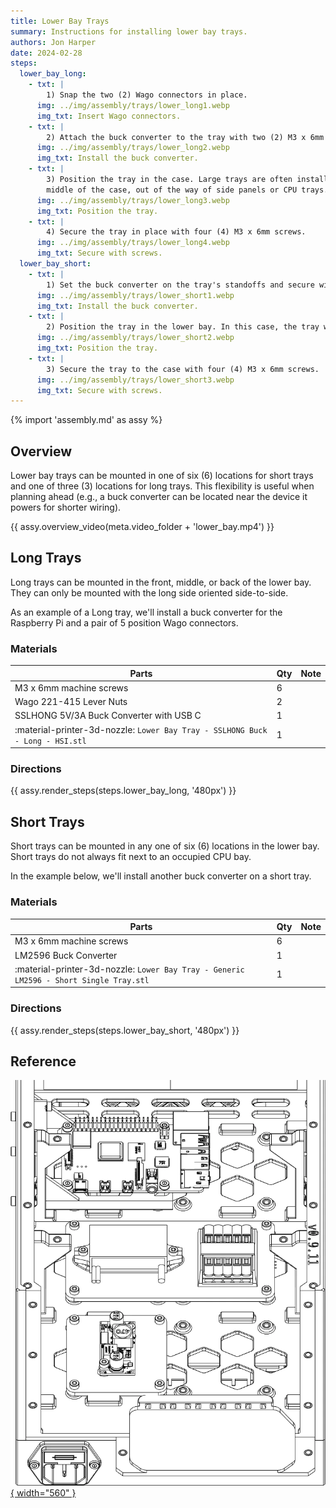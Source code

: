 ```yaml
---
title: Lower Bay Trays
summary: Instructions for installing lower bay trays.
authors: Jon Harper
date: 2024-02-28
steps:
  lower_bay_long:
    - txt: |
        1) Snap the two (2) Wago connectors in place.
      img: ../img/assembly/trays/lower_long1.webp
      img_txt: Insert Wago connectors.
    - txt: |
        2) Attach the buck converter to the tray with two (2) M3 x 6mm screws.
      img: ../img/assembly/trays/lower_long2.webp
      img_txt: Install the buck converter.
    - txt: |
        3) Position the tray in the case. Large trays are often installed in the
        middle of the case, out of the way of side panels or CPU trays.
      img: ../img/assembly/trays/lower_long3.webp
      img_txt: Position the tray.
    - txt: |
        4) Secure the tray in place with four (4) M3 x 6mm screws.
      img: ../img/assembly/trays/lower_long4.webp
      img_txt: Secure with screws.
  lower_bay_short:
    - txt: |
        1) Set the buck converter on the tray's standoffs and secure with two (2) M3 x 6mm screws. It is a good idea to ensure the converter's voltage level is set at this point.
      img: ../img/assembly/trays/lower_short1.webp
      img_txt: Install the buck converter.
    - txt: |
        2) Position the tray in the lower bay. In this case, the tray will not fit next to the Raspberry Pi, so it is placed in the back.
      img: ../img/assembly/trays/lower_short2.webp
      img_txt: Position the tray.
    - txt: |
        3) Secure the tray to the case with four (4) M3 x 6mm screws.
      img: ../img/assembly/trays/lower_short3.webp
      img_txt: Secure with screws.
---
```


{% import 'assembly.md' as assy %}

## Overview

Lower bay trays can be mounted in one of six (6) locations for short trays and one of three (3) locations for long trays. This flexibility is useful when planning ahead (e.g., a buck converter can be located near the device it powers for shorter wiring).

{{ assy.overview_video(meta.video_folder + 'lower_bay.mp4') }}

## Long Trays

Long trays can be mounted in the front, middle, or back of the lower bay. They can only be mounted with the long side oriented side-to-side.

As an example of a Long tray, we'll install a buck converter for the Raspberry Pi and a pair of 5 position Wago connectors.

### Materials

| Parts                       | Qty | Note                            |
|-----------------------------|-----|---------------------------------|
| M3 x 6mm machine screws     | 6   |                                 |
| Wago 221-415 Lever Nuts     | 2   |                                 |
| SSLHONG 5V/3A Buck Converter with USB C | 1 | |
| :material-printer-3d-nozzle: `Lower Bay Tray - SSLHONG Buck - Long - HSI.stl` | 1 | |

### Directions
                                                            
{{ assy.render_steps(steps.lower_bay_long, '480px') }}

## Short Trays

Short trays can be mounted in any one of six (6) locations in the lower bay. Short trays do not always fit next to an occupied CPU bay.

In the example below, we'll install another buck converter on a short tray.

### Materials

| Parts                     | Qty | Note                            |
|---------------------------|-----|---------------------------------|
| M3 x 6mm machine screws   | 6   |                                 |
| LM2596 Buck Converter     | 1   |                                 |
| :material-printer-3d-nozzle: `Lower Bay Tray - Generic LM2596 - Short Single Tray.stl` | 1   | |

### Directions
                                                            
{{ assy.render_steps(steps.lower_bay_short, '480px') }}

## Reference

[![illustration][lower_bay_final]{ width="560" }][lower_bay_final]

[lower_bay_final]: ../img/assembly/trays/lower_final.webp